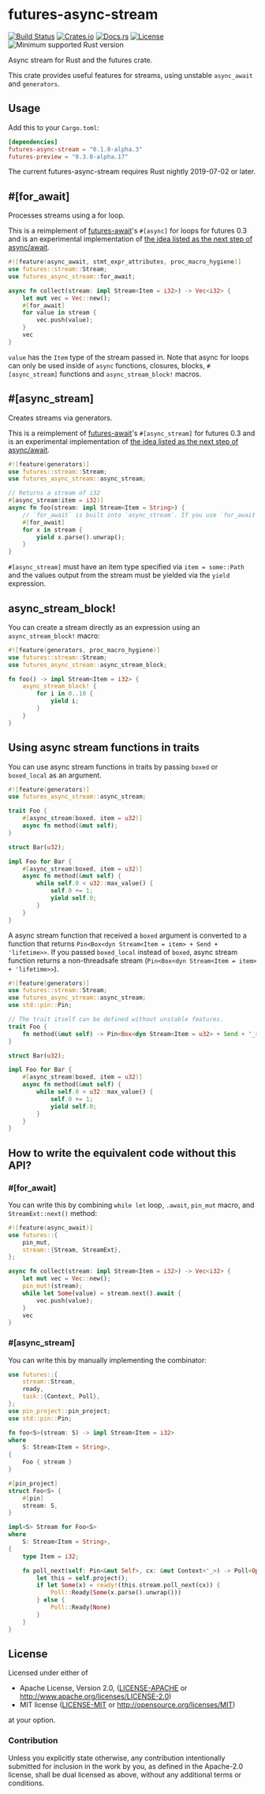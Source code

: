 # futures-async-stream

[![Build Status][azure-badge]][azure-url]
[![Crates.io][crates-version-badge]][crates-url]
[![Docs.rs][docs-badge]][docs-url]
[![License][crates-license-badge]][crates-url]
![Minimum supported Rust version][rustc-badge]

[azure-badge]: https://dev.azure.com/taiki-e/taiki-e/_apis/build/status/taiki-e.futures-async-stream?branchName=master
[azure-url]: https://dev.azure.com/taiki-e/taiki-e/_build/latest?definitionId=4&branchName=master
[crates-version-badge]: https://img.shields.io/crates/v/futures-async-stream.svg
[crates-license-badge]: https://img.shields.io/crates/l/futures-async-stream.svg
[crates-badge]: https://img.shields.io/crates/v/futures-async-stream.svg
[crates-url]: https://crates.io/crates/futures-async-stream/
[docs-badge]: https://docs.rs/futures-async-stream/badge.svg
[docs-url]: https://docs.rs/futures-async-stream/
[rustc-badge]: https://img.shields.io/badge/rustc-nightly-lightgray.svg

Async stream for Rust and the futures crate.

This crate provides useful features for streams, using unstable `async_await` and `generators`.

## Usage

Add this to your `Cargo.toml`:

```toml
[dependencies]
futures-async-stream = "0.1.0-alpha.3"
futures-preview = "0.3.0-alpha.17"
```

The current futures-async-stream requires Rust nightly 2019-07-02 or later.

## \#\[for_await\]

Processes streams using a for loop.

This is a reimplement of [futures-await]'s `#[async]` for loops for futures 0.3 and is an experimental implementation of [the idea listed as the next step of async/await](https://github.com/rust-lang/rfcs/blob/master/text/2394-async_await.md#for-await-and-processing-streams).

```rust
#![feature(async_await, stmt_expr_attributes, proc_macro_hygiene)]
use futures::stream::Stream;
use futures_async_stream::for_await;

async fn collect(stream: impl Stream<Item = i32>) -> Vec<i32> {
    let mut vec = Vec::new();
    #[for_await]
    for value in stream {
        vec.push(value);
    }
    vec
}
```

`value` has the `Item` type of the stream passed in. Note that async for loops can only be used inside of `async` functions, closures, blocks, `#[async_stream]` functions and `async_stream_block!` macros.

## \#\[async_stream\]

Creates streams via generators.

This is a reimplement of [futures-await]'s `#[async_stream]` for futures 0.3 and is an experimental implementation of [the idea listed as the next step of async/await](https://github.com/rust-lang/rfcs/blob/master/text/2394-async_await.md#generators-and-streams).

```rust
#![feature(generators)]
use futures::stream::Stream;
use futures_async_stream::async_stream;

// Returns a stream of i32
#[async_stream(item = i32)]
async fn foo(stream: impl Stream<Item = String>) {
    // `for_await` is built into `async_stream`. If you use `for_await` only in `async_stream`, there is no need to import `for_await`.
    #[for_await]
    for x in stream {
        yield x.parse().unwrap();
    }
}
```

`#[async_stream]` must have an item type specified via `item = some::Path` and the values output from the stream must be yielded via the `yield` expression.

## async_stream_block!

You can create a stream directly as an expression using an `async_stream_block!` macro:

```rust
#![feature(generators, proc_macro_hygiene)]
use futures::stream::Stream;
use futures_async_stream::async_stream_block;

fn foo() -> impl Stream<Item = i32> {
    async_stream_block! {
        for i in 0..10 {
            yield i;
        }
    }
}
```

## Using async stream functions in traits

You can use async stream functions in traits by passing `boxed` or `boxed_local` as an argument.

```rust
#![feature(generators)]
use futures_async_stream::async_stream;

trait Foo {
    #[async_stream(boxed, item = u32)]
    async fn method(&mut self);
}

struct Bar(u32);

impl Foo for Bar {
    #[async_stream(boxed, item = u32)]
    async fn method(&mut self) {
        while self.0 < u32::max_value() {
            self.0 += 1;
            yield self.0;
        }
    }
}
```

A async stream function that received a `boxed` argument is converted to a function that returns `Pin<Box<dyn Stream<Item = item> + Send + 'lifetime>>`.
If you passed `boxed_local` instead of `boxed`, async stream function returns a non-threadsafe stream (`Pin<Box<dyn Stream<Item = item> + 'lifetime>>`).

```rust
#![feature(generators)]
use futures::stream::Stream;
use futures_async_stream::async_stream;
use std::pin::Pin;

// The trait itself can be defined without unstable features.
trait Foo {
    fn method(&mut self) -> Pin<Box<dyn Stream<Item = u32> + Send + '_>>;
}

struct Bar(u32);

impl Foo for Bar {
    #[async_stream(boxed, item = u32)]
    async fn method(&mut self) {
        while self.0 < u32::max_value() {
            self.0 += 1;
            yield self.0;
        }
    }
}
```

<!--
## List of features that may be added in the future as an extension of this feature:

  * `async_try_stream` (https://github.com/rust-lang-nursery/futures-rs/pull/1548#discussion_r287558350)
  * `async_sink` (https://github.com/rust-lang-nursery/futures-rs/pull/1548#issuecomment-486205382)
  * Support `.await` in macro (https://github.com/rust-lang-nursery/futures-rs/pull/1548#discussion_r285341883)
  * Parallel version of `for_await` (https://github.com/rustasync/runtime/pull/25)
-->

## How to write the equivalent code without this API?

### \#\[for_await\]

You can write this by combining `while let` loop, `.await`, `pin_mut` macro, and `StreamExt::next()` method:

```rust
#![feature(async_await)]
use futures::{
    pin_mut,
    stream::{Stream, StreamExt},
};

async fn collect(stream: impl Stream<Item = i32>) -> Vec<i32> {
    let mut vec = Vec::new();
    pin_mut!(stream);
    while let Some(value) = stream.next().await {
        vec.push(value);
    }
    vec
}
```

### \#\[async_stream\]

You can write this by manually implementing the combinator:

```rust
use futures::{
    stream::Stream,
    ready,
    task::{Context, Poll},
};
use pin_project::pin_project;
use std::pin::Pin;

fn foo<S>(stream: S) -> impl Stream<Item = i32>
where
    S: Stream<Item = String>,
{
    Foo { stream }
}

#[pin_project]
struct Foo<S> {
    #[pin]
    stream: S,
}

impl<S> Stream for Foo<S>
where
    S: Stream<Item = String>,
{
    type Item = i32;

    fn poll_next(self: Pin<&mut Self>, cx: &mut Context<'_>) -> Poll<Option<Self::Item>> {
        let this = self.project();
        if let Some(x) = ready!(this.stream.poll_next(cx)) {
            Poll::Ready(Some(x.parse().unwrap()))
        } else {
            Poll::Ready(None)
        }
    }
}
```

[futures-await]: https://github.com/alexcrichton/futures-await

## License

Licensed under either of

* Apache License, Version 2.0, ([LICENSE-APACHE](LICENSE-APACHE) or <http://www.apache.org/licenses/LICENSE-2.0>)
* MIT license ([LICENSE-MIT](LICENSE-MIT) or <http://opensource.org/licenses/MIT>)

at your option.

### Contribution

Unless you explicitly state otherwise, any contribution intentionally submitted for inclusion in the work by you, as defined in the Apache-2.0 license, shall be dual licensed as above, without any additional terms or conditions.
